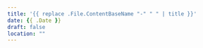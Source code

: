 ```yaml
---
title: '{{ replace .File.ContentBaseName "-" " " | title }}'
date: {{ .Date }}
draft: false
location: ""
---
```

